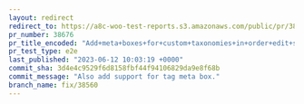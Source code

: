 ```yaml
---
layout: redirect
redirect_to: https://a8c-woo-test-reports.s3.amazonaws.com/public/pr/38676/e2e/index.html
pr_number: 38676
pr_title_encoded: "Add+meta+boxes+for+custom+taxonomies+in+order+edit+screens"
pr_test_type: e2e
last_published: "2023-06-12 10:03:19 +0000"
commit_sha: 3d4e4c9529f6d8158fbf44f94106829da9e8f68b
commit_message: "Also add support for tag meta box."
branch_name: fix/38560
---
```

